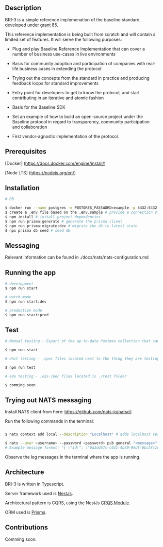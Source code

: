 ## Description

BRI-3 is a simple reference implemenation of the baseline standard, developed under [grant 85](https://github.com/eea-oasis/baseline-grants/issues/85).  


This reference implementation is being built from scratch and will contain a limited set of features. It will serve the following purposes:

 * Plug and play Baseline Reference Implementation that can cover a number of business use-cases in live environments

 * Basis for community adoption and participation of companies with real-life business cases in extending the protocol

 * Trying out the concepts from the standard in practice and producing feedback loops for standard improvements

 * Entry point for developers to get to know the protocol, and start contributing in an iterative and atomic fashion

 * Basis for the Baseline SDK

 * Set an example of how to build an open-source project under the Baseline protocol in regard to transparency, community participation and collaboration

 * First vendor-agnostic implementation of the protocol.

## Prerequisites

[Docker] (https://docs.docker.com/engine/install/)

[Node LTS] (https://nodejs.org/en/)

## Installation

```bash
# DB

$ docker run --name postgres -e POSTGRES_PASSWORD=example -p 5432:5432 -d postgres # start a postgres container
$ create a .env file based on the .env.sample # provide a connection string for the db instance
$ npm install # install project dependencies
$ npm run prisma:generate # generate the prisma client 
$ npm run prisma:migrate:dev # migrate the db to latest state
$ npx prisma db seed # seed db

```

## Messaging

Relevant information can be found in ./docs/nats/nats-configuration.md

## Running the app

```bash
# development
$ npm run start

# watch mode
$ npm run start:dev

# production mode
$ npm run start:prod
```

## Test

```bash
# Manual testing - Export of the up-to-date Postman collection that can be used is located here: ./test/bri.postman_collection.json

$ npm run start
```

```bash
# Unit testing - .spec files located next to the thing they are testing

$ npm run test
```

```bash
# e2e testing - .e2e.spec files located in ./test folder

$ comming soon
```

## Trying out NATS messaging


Install NATS client from here: https://github.com/nats-io/natscli

Run the following commands in the terminal: 
```bash

$ nats context add local --description "Localhost" # adds localhost server to nats cli

$ nats --user <username> --password <password> pub general "<message>" # publishes new message on the general subject. Assumes two bpi subjects are added to the db with proper PKs.
# Example message format: "{ \"id\": \"0a3dd67c-c031-4b50-95df-0bc5fc1c78b5\", \"fromBpiSubjectId\": \"71302cec-0a38-469a-a4e5-f58bdfc4ab32\", \"toBpiSubjectId\": \"76cdd901-d87d-4c87-b572-155afe45c128\", \"content\": { \"testProp\":\"testValue\" }, \"signature\": \"0x69c0237bf86c34df000d04b0c1cc1ed037cb3910e2bc8fbef5b01628317f625d70bf83aba5ee5963b2e9e68b3074f61503d3b7ffb2b6caff7e447e7253089b1c1c\", \"type\": 0}"

```
Observe the log messages in the terminal where the app is running.

## Architecture

BRI-3 is written in Typescript.

Server framework used is [NestJs](https://nestjs.com/). 

Architectural pattern is CQRS, using the NestJs [CRQS Module](https://docs.nestjs.com/recipes/cqrs).

ORM used is [Prisma](https://www.prisma.io/).

## Contributions

Comming soon.
